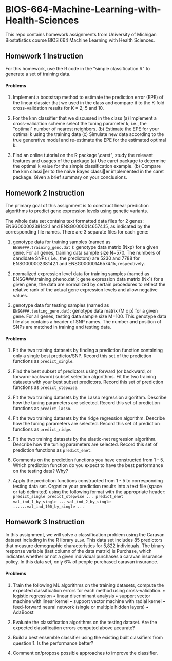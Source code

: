 # BIOS-664-Machine-Learning-with-Health-Sciences

This repo contains homework assignments from University of Michigan Biostatistics course BIOS 664 Machine Learning with Health Sciences.

## Homework 1 Instruction
For this homework, use the R code in the "simple classification.R" to generate a set of training data.
#### Problems
1. Implement a bootstrap method to estimate the prediction error (EPE) of the linear classier that we used in the class and compare it to the K-fold cross-validation results for K = 2; 5 and 10.
2. For the knn classifier that we discussed in the class
(a) Implement a cross-validation scheme select the tuning parameter k, i.e., the "optimal" number of nearest neighbors.
(b) Estimate the EPE for your optimal k using the training data
(c) Simulate new data according to the true generative model and re-estimate the EPE for the estimated optimal k.

3. Find an online tutorial on the R package \caret", study the relevant features and usages of the package
(a) Use caret package to determine the optimal k value for the simple classification example.
(b) Compare the knn classier to the naive Bayes classier implemented in the caret package. Given a brief summary on your conclusions.


## Homework 2 Instruction
The primary goal of this assignment is to construct linear prediction algorithms to predict gene expression levels using genetic variants. 

The whole data set contains text formatted data files for 2 genes: ENSG00000238142.1 and ENSG00000146574.15, as indicated by the corresponding file names. There are 3 separate files for each gene:
1. genotype data for training samples (named as `ENSG###.training_geno.dat` ): genotype data matrix (Nxp) for a given gene. For all genes, training data sample size N=570. The numbers of candidate SNPs ( i.e., the predictors) are 5230 and 7788 for ENSG00000238142.1 and ENSG00000146574.15, respectively. 

2. normalized expression level data for training samples (named as ENSG###.training_pheno.dat ): gene expression data matrix (Nx1) for a given gene, the data are normalized by certain procedures to reflect the relative rank of the actual gene expression levels and allow negative values.  

3. genotype data for testing samples (named as `ENSG###.testing_geno.dat`): genotype data matrix (M x p) for a given gene. For all genes, testing data sample size M=100. This genotype data file also contains a header of SNP names. The number and position of SNPs are matched in training and testing data.  


#### Problems
1. Fit the two training datasets by finding a prediction function containing only a single best predictor/SNP. Record this set of the prediction functions as `predict_single`.  

2. Find the best subset of predictors using forward (or backward, or forward-backword) subset selection algorithms. Fit the two training datasets with your best subset predictors. Record this set of prediction functions as `predict_stepwise`.  

3. Fit the two training datasets by the Lasso regression algorithm. Describe how the tuning parameters are selected. Record this set of prediction functions as `predict_lasso`. 

4. Fit the two training datasets by the ridge regression algorithm. Describe how the tuning parameters are selected. Record this set of prediction functions as `predict_ridge`.  

5. Fit the two training datasets by the elastic-net regression algorithm. Describe how the tuning parameters are selected. Record this set of prediction functions as `predict_enet`.  

6. Comments on the prediction functions you have constructed from 1 - 5. Which prediction function do you expect to have the best performance on the testing data? Why?  

7. Apply the prediction functions constructed from 1 - 5 to corresponding testing data set. Organize your prediction results into a text file (space or tab delimited) using the following format with the appropriate header:  
 `predict_single predict_stepwise ... predict_enet val_ind_1_by_single ...` 
  `val_ind_2_by_single ......val_ind_100_by_single ...`  

## Homework 3 Instruction
In this assignment, we will solve a classification problem using the Caravan dataset including in the R library `ILSR`. This data set includes 85 predictors that measure demographic characteristics for 5,822 individuals. The binary response variable (last column of the data matrix) is Purchase, which indicates whether or not a given individual purchases a caravan insurance policy. In this data set, only 6% of people purchased caravan insurance.

#### Problems
1. Train the following ML algorithms on the training datasets, compute the expected classification errors for each method using cross-validation.
• logistic regression
• linear discriminant analysis
• support vector machine with linear kernel
• support vector machine with radial kernel
• feed-forward neural network (single or multiple hidden layers)
• AdaBoost 

2. Evaluate the classification algorithms on the testing dataset. Are the expected classification errors computed above accurate?
3. Build a best ensemble classifier using the existing built classifiers from question 1. Is the performance better?
4. Comment on/propose possible approaches to improve the classifier.





